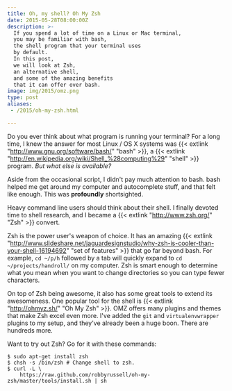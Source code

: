 ```yaml
---
title: Oh, my shell? Oh My Zsh
date: 2015-05-28T08:00:00Z
description: >-
  If you spend a lot of time on a Linux or Mac terminal,
  you may be familiar with bash,
  the shell program that your terminal uses
  by default.
  In this post,
  we will look at Zsh,
  an alternative shell,
  and some of the amazing benefits
  that it can offer over bash.
image: img/2015/omz.png
type: post
aliases:
 - /2015/oh-my-zsh.html

---
```

Do you ever think about what program is running your terminal?
For a long time,
I knew the answer for most Linux / OS X systems was {{< extlink "http://www.gnu.org/software/bash/" "bash" >}},
a {{< extlink "http://en.wikipedia.org/wiki/Shell_%28computing%29" "shell" >}} program.
*But what else is available?*

Aside from the occasional script,
I didn't pay much attention to bash.
bash helped me get around my computer
and autocomplete stuff,
and that felt like enough.
This was **profoundly** shortsighted.

Heavy command line users should think about their shell.
I finally devoted time to shell research,
and I became a {{< extlink "http://www.zsh.org/" "Zsh" >}} convert.

Zsh is the power user's weapon of choice.
It has an amazing {{< extlink "http://www.slideshare.net/jaguardesignstudio/why-zsh-is-cooler-than-your-shell-16194692" "set of features" >}} that go far beyond bash.
For example, `cd ~/p/h` followed by a tab
will quickly expand to `cd ~/projects/handroll/`
on my computer.
Zsh is smart enough to determine what you mean
when you want to change directories
so you can type fewer characters.

On top of Zsh being awesome, it also has some great tools
to extend its awesomeness.
One popular tool for the shell is {{< extlink "http://ohmyz.sh/" "Oh My Zsh" >}}.
OMZ offers many plugins and themes that make Zsh excel even more.
I've added the `git` and `virtualenvwrapper` plugins to my setup,
and they've already been a huge boon.
There are hundreds more.

Want to try out Zsh? Go for it with these commands:

```console
$ sudo apt-get install zsh
$ chsh -s /bin/zsh # Change shell to zsh.
$ curl -L \
    https://raw.github.com/robbyrussell/oh-my-zsh/master/tools/install.sh | sh
```
